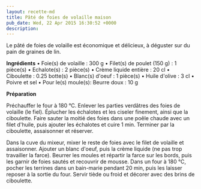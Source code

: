 ```yaml
---
layout: recette-md
title: Pâté de foies de volaille maison
pub_date: Wed, 22 Apr 2015 16:30:52 +0000
description: 
---
```

Le pâté de foies de volaille est économique et délicieux, à déguster sur du pain de graines de lin.

<strong>Ingrédients</strong>
• Foie(s) de volaille : 300 g
• Filet(s) de poulet (150 g) : 1 pièce(s)
• Echalote(s) : 2 pièce(s)
• Crème liquide entière : 20 cl
• Ciboulette : 0.25 botte(s)
• Blanc(s) d'oeuf : 1 pièce(s)
• Huile d'olive : 3 cl
• Poivre et sel
• Pour le(s) moule(s): Beurre doux : 10 g

<strong>Préparation</strong>

Préchauffer le four à 180 °C.
Enlever les parties verdâtres des foies de volaille (le fiel). Éplucher les échalotes et les ciseler finement, ainsi que la ciboulette.
Faire sauter la moitié des foies dans une poêle chaude avec un filet d'huile, puis ajouter les échalotes et cuire 1 min. Terminer par la ciboulette, assaisonner et réserver.

Dans la cuve du mixeur, mixer le reste de foies avec le filet de volaille et assaisonner. Ajouter un blanc d'oeuf, puis la crème liquide (ne pas trop travailler la farce).
Beurrer les moules et répartir la farce sur les bords, puis les garnir de foies sautés et recouvrir de mousse.
Dans un four à 180 °C, pocher les terrines dans un bain-marie pendant 20 min, puis les laisser reposer à la sortie du four.
Servir tiède ou froid et décorer avec des brins de ciboulette.
